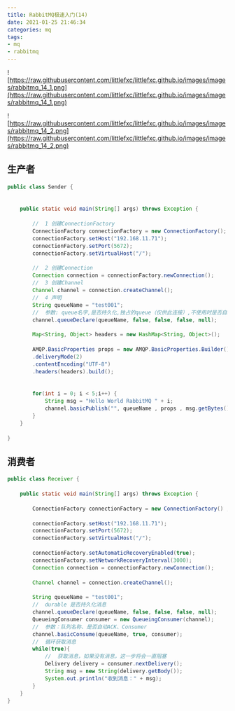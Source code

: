 ```yaml
---
title: RabbitMQ极速入门(14)
date: 2021-01-25 21:46:34
categories: mq
tags: 
- mq
- rabbitmq
---
```


![https://raw.githubusercontent.com/littlefxc/littlefxc.github.io/images/images/rabbitmq_14_1.png](https://raw.githubusercontent.com/littlefxc/littlefxc.github.io/images/images/rabbitmq_14_1.png)

![https://raw.githubusercontent.com/littlefxc/littlefxc.github.io/images/images/rabbitmq_14_2.png](https://raw.githubusercontent.com/littlefxc/littlefxc.github.io/images/images/rabbitmq_14_2.png)

## 生产者

```java
public class Sender {

	
	public static void main(String[] args) throws Exception {
		
		//	1 创建ConnectionFactory
		ConnectionFactory connectionFactory = new ConnectionFactory();
		connectionFactory.setHost("192.168.11.71");
		connectionFactory.setPort(5672);
		connectionFactory.setVirtualHost("/");
		
		//	2 创建Connection
		Connection connection = connectionFactory.newConnection();
		//	3 创建Channel
		Channel channel = connection.createChannel();  
		//	4 声明
		String queueName = "test001";  
        //	参数: queue名字,是否持久化,独占的queue（仅供此连接）,不使用时是否自动删除, 其他参数
		channel.queueDeclare(queueName, false, false, false, null);
		
		Map<String, Object> headers = new HashMap<String, Object>();
		
		AMQP.BasicProperties props = new AMQP.BasicProperties.Builder()
		.deliveryMode(2)
		.contentEncoding("UTF-8")
		.headers(headers).build();
		
		
		for(int i = 0; i < 5;i++) {
			String msg = "Hello World RabbitMQ " + i;
			channel.basicPublish("", queueName , props , msg.getBytes()); 			
		}
	}
	
}
```

## 消费者

```java
public class Receiver {

	public static void main(String[] args) throws Exception {
		
        ConnectionFactory connectionFactory = new ConnectionFactory() ;  
        
        connectionFactory.setHost("192.168.11.71");
        connectionFactory.setPort(5672);
		connectionFactory.setVirtualHost("/");
		
        connectionFactory.setAutomaticRecoveryEnabled(true);
        connectionFactory.setNetworkRecoveryInterval(3000);
        Connection connection = connectionFactory.newConnection();
        
        Channel channel = connection.createChannel();  
        
        String queueName = "test001";  
        //	durable 是否持久化消息
        channel.queueDeclare(queueName, false, false, false, null);  
        QueueingConsumer consumer = new QueueingConsumer(channel);
        //	参数：队列名称、是否自动ACK、Consumer
        channel.basicConsume(queueName, true, consumer);  
        //	循环获取消息  
        while(true){  
            //	获取消息，如果没有消息，这一步将会一直阻塞  
            Delivery delivery = consumer.nextDelivery();  
            String msg = new String(delivery.getBody());    
            System.out.println("收到消息：" + msg);  
        } 
	}
}

```

